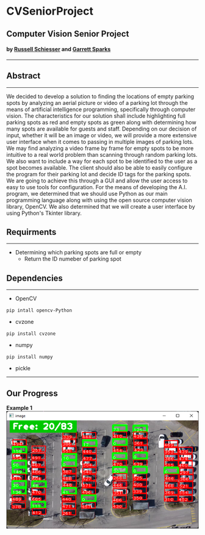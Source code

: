 # CVSeniorProject
## Computer Vision Senior Project
#### by [Russell Schiesser](https://github.com/Schiesh) and [Garrett Sparks](https://github.com/CheekCheeks)
---
## Abstract
---
We decided to develop a solution to finding the locations of empty parking spots by analyzing an aerial picture or video of a parking lot through the means of artificial intelligence programming, specifically through computer vision. The characteristics for our solution shall include highlighting full parking spots as red and empty spots as green along with determining how many spots are available for guests and staff. Depending on our decision of input, whether it will be an image or video, we will provide a more extensive user interface when it comes to passing in multiple images of parking lots. We may find analyzing a video frame by frame for empty spots to be more intuitive to a real world problem than scanning through random parking lots. We also want to include a way for each spot to be identified to the user as a spot becomes available. The client should also be able to easily configure the program for their parking lot and decide ID tags for the parking spots. We are going to achieve this through a GUI and allow the user access to easy to use tools for configuration. For the means of developing the A.I. program, we determined that we should use Python as our main programming language along with using the open source computer vision library, OpenCV. We also determined that we will create a user interface by using Python's Tkinter library.

## Requirments
---
* Determining which parking spots are full or empty
    * Return the ID numeber of parking spot

## Dependencies
---
- OpenCV
```
pip intall opencv-Python
```
- cvzone
```
pip install cvzone
```
- numpy
```
pip install numpy
```
- pickle

---

## Our Progress
**Example 1**
![example](/resources/example.png)
